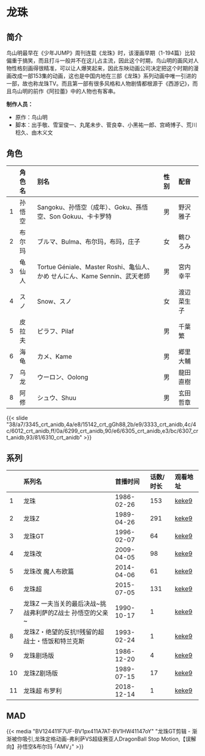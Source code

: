 # 龙珠


## 简介

鸟山明最早在《少年JUMP》周刊连载《龙珠》时，该漫画早期（1-194篇）比较偏重于搞笑，而且打斗一般并不在这儿占主流，因此这个时期，鸟山明的画风对人物性格刻画得很精准，可以让人爆笑起来，因此东映动画公司决定把这个时期的漫画改成一部153集的动画，这也是中国内地在三部《龙珠》系列动画中唯一引进的一部，故也称龙珠TV。而且第一部有很多风格和人物剧情都根源于《西游记》，而且鸟山明的前作《阿拉蕾》中的人物也有客串。

**制作人员：**
- 原作：鸟山明
- 脚本：出手敬、雪室俊一、丸尾未步、菅良幸、小黑祐一郎、宫崎博子、荒川稔久、由木义文

## 角色

|     |   角色名   |   别名  | 性别 |  配音  |
|:--- |:------  |:----      |:---  |:--   |
| 1 | 孙悟空 | Sangoku、孙悟空（成年）、Goku、孫悟空、Son Gokuu、卡卡罗特 | 男 | 野沢雅子 |
| 2 | 布尔玛 | ブルマ、Bulma、布尔玛，布玛，庄子 | 女 | 鶴ひろみ |
| 3 | 龟仙人 | Tortue Géniale、Master Roshi、亀仙人、かめ せんにん、Kame Sennin、武天老師 | 男 | 宮内幸平 |
| 4 | スノ | Snow、スノ | 女 | 渡辺菜生子 |
| 5 | 皮拉夫 | ピラフ、Pilaf | 男 | 千葉繁 |
| 6 | 海龟 | カメ、Kame | 男 | 郷里大輔 |
| 7 | 乌龙 | ウーロン、Oolong | 男 | 龍田直樹 |
| 8 | 阿修 | シュウ、Shuu | 男 | 玄田哲章 |

{{< slide "38/a7/3345_crt_anidb,4a/e8/15142_crt_gGh88,2b/e9/3333_crt_anidb,4c/4c/6012_crt_anidb,ff/0a/6299_crt_anidb,90/e6/6305_crt_anidb,e3/bc/6307_crt_anidb,93/81/6310_crt_anidb" >}}

## 系列

|     | 系列名                             | 首播时间       | 话数/时长 | 观看地址                                                     |
| :-- | :------------------------------ | :--------- | :---- | :------------------------------------------------------- |
| 1   | 龙珠                              | 1986-02-26 | 153   | [keke9](https://www.keke9.app/play/26128-4-215412.html)  |
| 2   | 龙珠Z                             | 1989-04-26 | 291   | [keke9](https://www.keke9.app/play/26113-4-214865.html)  |
| 3   | 龙珠GT                            | 1996-02-07 | 64    | [keke9](https://www.keke9.app/play/26112-4-214801.html)  |
| 4   | 龙珠改                             | 2009-04-05 | 98    | [keke9](https://www.keke9.app/play/26127-4-215314.html)  |
| 5   | 龙珠改 魔人布欧篇                       | 2014-04-06 | 61    | [keke9](https://www.keke9.app/play/26400-4-219840.html)  |
| 6   | 龙珠超                             | 2015-07-05 | 131   | [keke9](https://www.keke9.app/play/26129-4-215565.html)  |
| 7   | 龙珠Z 一夫当关的最后决战~挑战弗利萨的Z战士 孙悟空的父亲~ | 1990-10-17 | 1     | [keke9](https://www.keke9.app/play/171521-4-449953.html) |
| 8   | 龙珠Z・绝望的反抗!!残留的超战士・悟饭和特兰克斯       | 1993-02-24 | 1     | [keke9](https://www.keke9.app/play/30329-4-274457.html)  |
| 9   | 龙珠剧场版                           | 1986-12-20 | 4     | [keke9](https://www.keke9.app/search?os=pc&k=龙珠剧场版)      |
| 10  | 龙珠Z剧场版                          | 1989-07-15 | 17    | [keke9](https://www.keke9.app/search?k=龙珠Z剧场版)           |
| 11  | 龙珠超 布罗利                         | 2018-12-14 | 1     | [keke9](https://www.keke9.app/play/176611-4-2588.html)   |


## MAD

{{< media  "BV124411F7UF-BV1px411A7AT-BV1HW41147oY"
"龙珠GT剪辑 - 渐渐被你吸引,龙珠定格动画-弗利萨VS超级赛亚人DragonBall Stop Motion,【误解向】孙悟空&布尔玛 ｢AMV｣"  >}}

